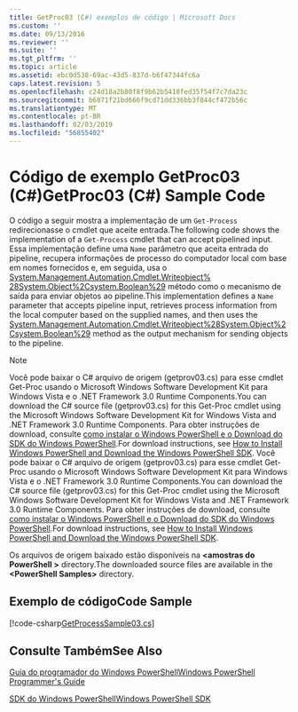 ```yaml
---
title: GetProc03 (C#) exemplos de código | Microsoft Docs
ms.custom: ''
ms.date: 09/13/2016
ms.reviewer: ''
ms.suite: ''
ms.tgt_pltfrm: ''
ms.topic: article
ms.assetid: ebc0d538-69ac-43d5-837d-b6f47344fc6a
caps.latest.revision: 5
ms.openlocfilehash: c24d18a2b80f8f9b62b5418fed35f54f7c7da23c
ms.sourcegitcommit: b6871f21bd666f9cd71dd336bb3f844cf472b56c
ms.translationtype: MT
ms.contentlocale: pt-BR
ms.lasthandoff: 02/03/2019
ms.locfileid: "56855402"
---
```

# <a name="getproc03-c-sample-code"></a><span data-ttu-id="2103f-102">Código de exemplo GetProc03 (C#)</span><span class="sxs-lookup"><span data-stu-id="2103f-102">GetProc03 (C#) Sample Code</span></span>

<span data-ttu-id="2103f-103">O código a seguir mostra a implementação de um `Get-Process` redirecionasse o cmdlet que aceite entrada.</span><span class="sxs-lookup"><span data-stu-id="2103f-103">The following code shows the implementation of a `Get-Process` cmdlet that can accept pipelined input.</span></span> <span data-ttu-id="2103f-104">Essa implementação define uma `Name` parâmetro que aceita entrada do pipeline, recupera informações de processo do computador local com base em nomes fornecidos e, em seguida, usa o [System.Management.Automation.Cmdlet.Writeobject% 28System.Object%2Csystem.Boolean%29](/dotnet/api/System.Management.Automation.Cmdlet.WriteObject%28System.Object%2CSystem.Boolean%29) método como o mecanismo de saída para enviar objetos ao pipeline.</span><span class="sxs-lookup"><span data-stu-id="2103f-104">This implementation defines a `Name` parameter that accepts pipeline input, retrieves process information from the local computer based on the supplied names, and then uses the [System.Management.Automation.Cmdlet.Writeobject%28System.Object%2Csystem.Boolean%29](/dotnet/api/System.Management.Automation.Cmdlet.WriteObject%28System.Object%2CSystem.Boolean%29) method as the output mechanism for sending objects to the pipeline.</span></span>

> [!NOTE]
> <span data-ttu-id="2103f-105">Você pode baixar o C# arquivo de origem (getprov03.cs) para esse cmdlet Get-Proc usando o Microsoft Windows Software Development Kit para Windows Vista e o .NET Framework 3.0 Runtime Components.</span><span class="sxs-lookup"><span data-stu-id="2103f-105">You can download the C# source file (getprov03.cs) for this Get-Proc cmdlet using the Microsoft Windows Software Development Kit for Windows Vista and .NET Framework 3.0 Runtime Components.</span></span> <span data-ttu-id="2103f-106">Para obter instruções de download, consulte [como instalar o Windows PowerShell e o Download do SDK do Windows PowerShell](/powershell/developer/installing-the-windows-powershell-sdk).</span><span class="sxs-lookup"><span data-stu-id="2103f-106">For download instructions, see [How to Install Windows PowerShell and Download the Windows PowerShell SDK](/powershell/developer/installing-the-windows-powershell-sdk).</span></span>
> <span data-ttu-id="2103f-107">Você pode baixar o C# arquivo de origem (getprov03.cs) para esse cmdlet Get-Proc usando o Microsoft Windows Software Development Kit para Windows Vista e o .NET Framework 3.0 Runtime Components.</span><span class="sxs-lookup"><span data-stu-id="2103f-107">You can download the C# source file (getprov03.cs) for this Get-Proc cmdlet using the Microsoft Windows Software Development Kit for Windows Vista and .NET Framework 3.0 Runtime Components.</span></span> <span data-ttu-id="2103f-108">Para obter instruções de download, consulte [como instalar o Windows PowerShell e o Download do SDK do Windows PowerShell](/powershell/developer/installing-the-windows-powershell-sdk).</span><span class="sxs-lookup"><span data-stu-id="2103f-108">For download instructions, see [How to Install Windows PowerShell and Download the Windows PowerShell SDK](/powershell/developer/installing-the-windows-powershell-sdk).</span></span>
>
> <span data-ttu-id="2103f-109">Os arquivos de origem baixado estão disponíveis na  **\<amostras do PowerShell >** directory.</span><span class="sxs-lookup"><span data-stu-id="2103f-109">The downloaded source files are available in the **\<PowerShell Samples>** directory.</span></span>

## <a name="code-sample"></a><span data-ttu-id="2103f-110">Exemplo de código</span><span class="sxs-lookup"><span data-stu-id="2103f-110">Code Sample</span></span>

[!code-csharp[GetProcessSample03.cs](../../powershell-sdk-samples/SDK-2.0/csharp/GetProcessSample03/GetProcessSample03.cs#L11-L78 "GetProcessSample03.cs")]

## <a name="see-also"></a><span data-ttu-id="2103f-111">Consulte Também</span><span class="sxs-lookup"><span data-stu-id="2103f-111">See Also</span></span>

[<span data-ttu-id="2103f-112">Guia do programador do Windows PowerShell</span><span class="sxs-lookup"><span data-stu-id="2103f-112">Windows PowerShell Programmer's Guide</span></span>](./windows-powershell-programmer-s-guide.md)

[<span data-ttu-id="2103f-113">SDK do Windows PowerShell</span><span class="sxs-lookup"><span data-stu-id="2103f-113">Windows PowerShell SDK</span></span>](../windows-powershell-reference.md)